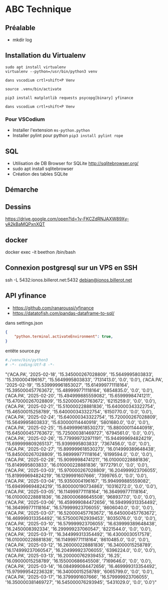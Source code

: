 # ABC Technique

## Préalable
- mkdir log

## Installation du Virtualenv
```shell
sudo apt install virtualenv
virtualenv --python=/usr/bin/python3 venv

dans vscodium crtl+shift+P Venv

source .venv/bin/activate

pip3 install matplotlib requests psycopg[binary] yfinance

dans vscodium crtl+shift+P Venv

```
### Pour VSCodium
- Installer l'extension ```ms-python.python```
- Installer pylint pour python ```pip3 install pylint rope```

## SQL
- Utilisation de DB Browser for SQLite http://sqlitebrowser.org/
- sudo apt install sqlitebrowser
- Création des tables SQLite

## Démarche

## Dessins
https://drive.google.com/open?id=1v-FKCZdRNJAXW89Xy-yA2kBaMQPxnXQT

## docker
docker exec -it beethon /bin/bash

## Connexion postgresql sur un VPS en SSH
ssh -L 5432:ionos.billerot.net:5432 debian@ionos.billerot.net

## API yfinance
- https://github.com/ranaroussi/yfinance
- https://datatofish.com/pandas-dataframe-to-sql/

dans settings.json
```json
{
    "python.terminal.activateEnvironment": true,
}
```

entête source.py
```python
#./venv/bin/python3
# -*- coding:Utf-8 -*-
```
"('ACA.PA', '2025-02-18', '15.345000267028809', '15.5649995803833', '15.3100004196167', '15.5649995803833', '7131413.0', '0.0', '0.0'), ('ACA.PA', '2025-02-19', '15.539999961853027', '15.614999771118164', '15.395000457763672', '15.489999771118164', '6854835.0', '0.0', '0.0'), ('ACA.PA', '2025-02-20', '15.494999885559082', '15.65999984741211', '15.470000267028809', '15.520000457763672', '6215259.0', '0.0', '0.0'), ('ACA.PA', '2025-02-21', '15.510000228881836', '15.640000343322754', '15.46500015258789', '15.640000343322754', '6150770.0', '0.0', '0.0'), ('ACA.PA', '2025-02-24', '15.640000343322754', '15.720000267028809', '15.5649995803833', '15.630000114440918', '5801680.0', '0.0', '0.0'), ('ACA.PA', '2025-02-25', '15.649999618530273', '15.880000114440918', '15.645000457763672', '15.725000381469727', '6794561.0', '0.0', '0.0'), ('ACA.PA', '2025-02-26', '15.779999732971191', '15.944999694824219', '15.699999809265137', '15.9399995803833', '7367456.0', '0.0', '0.0'), ('ACA.PA', '2025-02-27', '15.899999618530273', '16.014999389648438', '15.845000267028809', '15.989999771118164', '6199594.0', '0.0', '0.0'), ('ACA.PA', '2025-02-28', '15.90999984741211', '16.010000228881836', '15.8149995803833', '16.010000228881836', '9772791.0', '0.0', '0.0'), ('ACA.PA', '2025-03-03', '15.970000267028809', '16.204999923706055', '15.819999694824219', '16.1299991607666', '7399765.0', '0.0', '0.0'), ('ACA.PA', '2025-03-04', '15.9350004196167', '15.994999885559082', '15.694999694824219', '15.800000190734863', '10316272.0', '0.0', '0.0'), ('ACA.PA', '2025-03-05', '16.114999771118164', '16.364999771118164', '16.010000228881836', '16.280000686645508', '9689377.0', '0.0', '0.0'), ('ACA.PA', '2025-03-06', '16.459999084472656', '16.594999313354492', '16.364999771118164', '16.579999923706055', '8606040.0', '0.0', '0.0'), ('ACA.PA', '2025-03-07', '16.520000457763672', '16.645000457763672', '16.469999313354492', '16.575000762939453', '8035076.0', '0.0', '0.0'), ('ACA.PA', '2025-03-10', '16.579999923706055', '16.639999389648438', '16.2450008392334', '16.299999237060547', '8221544.0', '0.0', '0.0'), ('ACA.PA', '2025-03-11', '16.344999313354492', '16.43000030517578', '16.010000228881836', '16.114999771118164', '8610485.0', '0.0', '0.0'), ('ACA.PA', '2025-03-12', '16.260000228881836', '16.34000015258789', '16.174999237060547', '16.204999923706055', '6396224.0', '0.0', '0.0'), ('ACA.PA', '2025-03-13', '16.200000762939453', '16.25', '16.09000015258789', '16.155000686645508', '7169646.0', '0.0', '0.0'), ('ACA.PA', '2025-03-14', '16.084999084472656', '16.469999313354492', '15.979999542236328', '16.34000015258789', '6065799.0', '0.0', '0.0'), ('ACA.PA', '2025-03-17', '16.3799991607666', '16.579999923706055', '16.350000381469727', '16.545000076293945', '5431029.0', '0.0', '0.0')"
